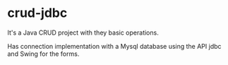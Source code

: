 # crud-jdbc

It's a Java CRUD project with they basic operations.

Has connection implementation with a Mysql database using the API jdbc and Swing for the forms.
